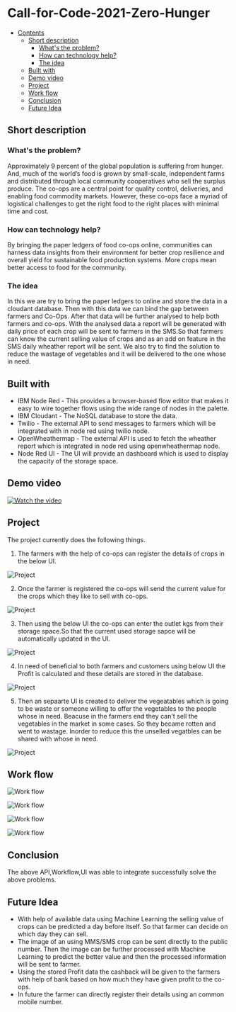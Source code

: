 # Call-for-Code-2021-Zero-Hunger
- [Contents](#contents)
  - [Short description](#short-description)
    - [What's the problem?](#whats-the-problem)
    - [How can technology help?](#how-can-technology-help)
    - [The idea](#the-idea)
  - [Built with](#built-with)
  - [Demo video](#demo-video)
  - [Project](#Project)
  - [Work flow](#work-flow)
  - [Conclusion](#Conclusion)
  - [Future Idea](#future-idea)
  
  
## Short description

### What's the problem?

Approximately 9 percent of the global population is suffering from hunger. And, much of the world’s food is grown by small-scale, independent farms and distributed through local community cooperatives who sell the surplus produce. The co-ops are a central point for quality control, deliveries, and enabling food commodity markets. However, these co-ops face a myriad of logistical challenges to get the right food to the right places with minimal time and cost.

### How can technology help?

By bringing the paper ledgers of food co-ops online, communities can harness data insights from their environment for better crop resilience and overall yield for sustainable food production systems. More crops mean better access to food for the community.



### The idea

In this we are try to bring the paper ledgers to online and store the data in a cloudant database. Then with this data we can bind the gap between farmers and Co-Ops. After that data will be further analysed to help both farmers and co-ops. With the analysed data a report will be generated with daily price of each crop will be sent to farmers in the SMS.So that farmers can know the current selling value of crops and as an add on feature in the SMS daily wheather report will be sent. We also try to find the solution to reduce the wastage of vegetables and it will be delivered to the one whose in need.



## Built with


- IBM Node Red - This provides a browser-based flow editor that makes it easy to wire together flows using the wide range of nodes in the palette.
- IBM Cloudant - The NoSQL database to store the data.
- Twilio  - The external API to send messages to farmers which will be integrated with in node red using twilio node.
- OpenWheathermap - The external API is used to fetch the wheather report which is integrated in node red using openwheathermap node.
- Node Red UI - The UI will provide an dashboard which is used to display the capacity of the storage space.


## Demo video

[![Watch the video](https://github.com/Call-for-Code/Liquid-Prep/blob/master/images/readme/IBM-interview-video-image.png)](https://youtu.be/vOgCOoy_Bx0)




## Project 


The project currently does the following things.
1. The farmers with the help of co-ops can register the details of crops in the below UI.

![Project](https://github.com/karthi19-DS/Call-for-Code-2021-Zero-Hunger/blob/main/Dashboard/Dail%20Entry.png)



2. Once the farmer is registered the co-ops will send the current value for the crops which they like to sell with co-ops.

![Project](https://github.com/karthi19-DS/Call-for-Code-2021-Zero-Hunger/blob/main/Dashboard/Daily_Report.png)



3. Then using the below UI the co-ops can enter the outlet kgs from their storage space.So that the current used storage sapce will be automatically updated in the UI.

![Project](https://github.com/karthi19-DS/Call-for-Code-2021-Zero-Hunger/blob/main/Dashboard/Storage_Capacity.png)



4. In need of beneficial to both farmers and customers using below UI the Profit is calculated and these details are stored in the database.

![Project](https://github.com/karthi19-DS/Call-for-Code-2021-Zero-Hunger/blob/main/Dashboard/Profit_Dashboard.png)



5. Then an sepaarte UI is created to deliver the vegeatables which is going to be waste or someone willing to offer the vegetables to the people whose in need. Beacuse in the farmers end they can't sell the vegetables in the market in some cases. So they became rotten and went to wastage. Inorder to reduce this the unselled vegatbles can be shared with whose in need.

![Project](https://github.com/karthi19-DS/Call-for-Code-2021-Zero-Hunger/blob/main/Website/website.PNG)





## Work flow

![Work flow](https://github.com/karthi19-DS/Call-for-Code-2021-Zero-Hunger/blob/main/Images/site.PNG)

![Work flow](https://github.com/karthi19-DS/Call-for-Code-2021-Zero-Hunger/blob/main/Images/daily%20entry%20sites.PNG)

![Work flow](https://github.com/karthi19-DS/Call-for-Code-2021-Zero-Hunger/blob/main/Images/send%20weather%20via%20sms.PNG)

![Work flow](https://github.com/karthi19-DS/Call-for-Code-2021-Zero-Hunger/blob/main/Images/calculate%20storage%20space.PNG)


## Conclusion

The above API,Workflow,UI was able to integrate successfully solve the above problems. 



## Future Idea
 
 - With help of available data using Machine Learning the selling value of crops can be predicted a day before itself. So that farmer can decide on which day they can sell.
 - The image of an using MMS/SMS crop can be sent directly to the public number. Then the image can be further processed with Machine Learning to predict the better value and then the processed information will be sent to farmer.
 -  Using the stored Profit data the cashback will be given to the farmers with help of bank based on how much they have given profit to the co-ops.
 -  In future the farmer can directly register their details using an common mobile number.






